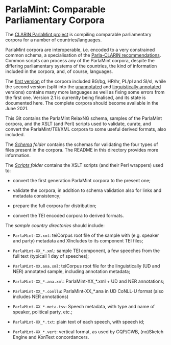 # ParlaMint: Comparable Parliamentary Corpora

The [CLARIN ParlaMint
project](https://www.clarin.eu/content/parlamint-towards-comparable-parliamentary-corpora) is
compiling comparable parliamentary corpora for a number of countries/languages. 

ParlaMint corpora are interoperable, i.e. encoded to a very constrained common schema,
a specialisation of the [Parla-CLARIN recommendations](https://clarin-eric.github.io/parla-clarin/).
Common scripts can process any of the ParlaMint corpora, despite the
differing parliamentary systems of the countries, the kind of
information included in the corpora, and, of course, languages.

The [first version](http://hdl.handle.net/11356/1345) of the corpora included BG/bg, HR/hr, PL/pl
and SI/sl, while the second version (split into the [unannotated](http://hdl.handle.net/11356/1388)
and [linguistically annotated](http://hdl.handle.net/11356/1405) versions) contains many more
languages as well as fixing some errors from the first one. Version 2.1 is currenlty being
finalised, and its state is documented here. The complete corpora should become available in the
June 2021.

This Git contains the ParlaMint RelaxNG schema, samples of the ParlaMint corpora, and the XSLT (and
Perl) scripts used to validate, curate, and convert the ParlaMint/TEI/XML corpora to some useful
derived formats, also included.

The *[Schema](Schema/) folder* contains the schemas for validating the
four types of files present in the corpora. The README in this
directory provides more information.

The *[Scripts](Scripts/) folder* contains the XSLT scripts (and their Perl wrappers) used to:

* convert the first generation ParlaMint corpora to the present one;

* validate the corpora, in addition to schema validation also for links and metadata consistency;

* prepare the full corpora for distribution;

* convert the TEI encoded corpora to derived formats.

The *sample country directories* should include:

* `ParlaMint-XX.xml`: teiCorpus root file of the sample with (e.g. speaker and party) metadata and
  XIncludes to its component TEI files;

* `ParlaMint-XX_*.xml`: sample TEI component, a few speeches from the full text (typicall 1 day of speeches);

* `ParlaMint-XX.ana.xml`: teiCorpus root file for the linguistically (UD and NER) annotated sample,
  including annotation metadata;

* `ParlaMint-XX_*.ana.xml`: ParlaMint-XX_*.xml + UD and NER annotations;

* `ParlaMint-XX_*.conllu`: ParlaMint-XX_*.ana in UD CoNLL-U format (also includes NER annotations)

* `ParlaMint-XX_*-meta.tsv`: Speech metadata, with type and name of speaker, 
  political party, etc.;

* `ParlaMint-XX_*.txt`: plain text of each speech, with speech id;

* `ParlaMint-XX_*.vert`: vertical format, as used by CQP/CWB, (no)Sketch Engine and KonText concordancers.
